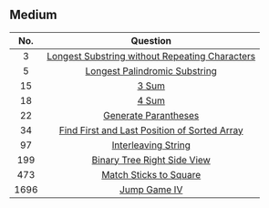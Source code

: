 ## Medium

|No. | Question|
|:---:|:----:|
|3|[Longest Substring without Repeating Characters][3]|
|5|[Longest Palindromic Substring][5]|
|15|[3 Sum][15]|
|18|[4 Sum][18]|
|22|[Generate Parantheses][22]|
|34|[Find First and Last Position of Sorted Array][34]|
|97|[Interleaving String][97]|
|199|[Binary Tree Right Side View][199]|
|473|[Match Sticks to Square][473]|
|1696|[Jump Game IV][1696]|

[3]:https://github.com/Ryanshyu/LeetCode/blob/main/2.Medium/0003.LongestSubstringWithoutRepeatingCharacters.cpp
[5]:https://github.com/Ryanshyu/LeetCode/blob/main/2.Medium/0005.LongestPalindromicSubstirng.cpp
[15]:https://github.com/Ryanshyu/LeetCode/blob/main/2.Medium/0015.3Sum.cpp
[22]:https://github.com/Ryanshyu/LeetCode/blob/main/2.Medium/0022.GenerateParantheses.cpp
[18]:https://github.com/Ryanshyu/LeetCode/blob/main/2.Medium/0018.4Sum.cpp
[34]:https://github.com/Ryanshyu/LeetCode/blob/main/2.Medium/0034.FindTheFirstAndLastPositionOfElementInSortedArray.cpp
[97]:https://github.com/Ryanshyu/LeetCode/blob/main/2.Medium/0097.InterleavingString.cpp
[199]:https://github.com/Ryanshyu/LeetCode/blob/main/2.Medium/0199.BinaryTreeRightSideView.cpp
[473]:https://github.com/Ryanshyu/LeetCode/blob/main/2.Medium/0473.MatchSticksToSquare.cpp
[1696]:https://github.com/Ryanshyu/LeetCode/blob/main/2.Medium/1696.JumpGameVI.cpp